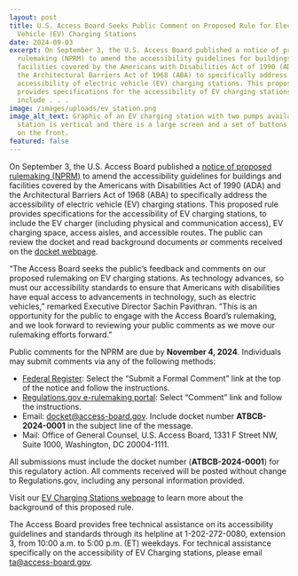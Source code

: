 ```yaml
---
layout: post
title: U.S. Access Board Seeks Public Comment on Proposed Rule for Electric
  Vehicle (EV) Charging Stations
date: 2024-09-03
excerpt: On September 3, the U.S. Access Board published a notice of proposed
  rulemaking (NPRM) to amend the accessibility guidelines for buildings and
  facilities covered by the Americans with Disabilities Act of 1990 (ADA) and
  the Architectural Barriers Act of 1968 (ABA) to specifically address the
  accessibility of electric vehicle (EV) charging stations. This proposed rule
  provides specifications for the accessibility of EV charging stations, to
  include . . .
image: /images/uploads/ev_station.png
image_alt_text: Graphic of an EV charging station with two pumps available. The
  station is vertical and there is a large screen and a set of buttons below it
  on the front.
featured: false
---
```

On September 3, the U.S. Access Board published a [notice of proposed rulemaking (NPRM)](https://www.federalregister.gov/documents/2024/09/03/2024-18820/americans-with-disabilities-act-and-architectural-barriers-act-accessibility-guidelines-ev-charging) to amend the accessibility guidelines for buildings and facilities covered by the Americans with Disabilities Act of 1990 (ADA) and the Architectural Barriers Act of 1968 (ABA) to specifically address the accessibility of electric vehicle (EV) charging stations. This proposed rule provides specifications for the accessibility of EV charging stations, to include the EV charger (including physical and communication access), EV charging space, access aisles, and accessible routes. The public can review the docket and read background documents or comments received on the [docket webpage](https://www.regulations.gov/docket/ATBCB-2024-0001).

“The Access Board seeks the public’s feedback and comments on our proposed rulemaking on EV charging stations. As technology advances, so must our accessibility standards to ensure that Americans with disabilities have equal access to advancements in technology, such as electric vehicles,” remarked Executive Director Sachin Pavithran. “This is an opportunity for the public to engage with the Access Board’s rulemaking, and we look forward to reviewing your public comments as we move our rulemaking efforts forward.”

Public comments for the NPRM are due by **November 4, 2024**. Individuals may submit comments via any of the following methods:

* [Federal Register](https://www.federalregister.gov/documents/2024/09/03/2024-18820/americans-with-disabilities-act-and-architectural-barriers-act-accessibility-guidelines-ev-charging): Select the “Submit a Formal Comment” link at the top of the notice and follow the instructions.
* [Regulations.gov e-rulemaking portal](https://www.regulations.gov/document/ATBCB-2024-0001-0001): Select “Comment” link and follow the instructions.
* Email: [docket@access-board.gov](mailto:docket@access-board.gov). Include docket number **ATBCB-2024-0001** in the subject line of the message.
* Mail: Office of General Counsel, U.S. Access Board, 1331 F Street NW, Suite 1000, Washington, DC 20004-1111.

All submissions must include the docket number (**ATBCB-2024-0001**) for this regulatory action. All comments received will be posted without change to Regulations.gov, including any personal information provided.

Visit our [EV Charging Stations webpage](https://www.access-board.gov/evse/) to learn more about the background of this proposed rule.

The Access Board provides free technical assistance on its accessibility guidelines and standards through its helpline at 1-202-272-0080, extension 3, from 10:00 a.m. to 5:00 p.m. (ET) weekdays. For technical assistance specifically on the accessibility of EV Charging stations, please email [ta@access-board.gov](mailto:ta@access-board.gov).
